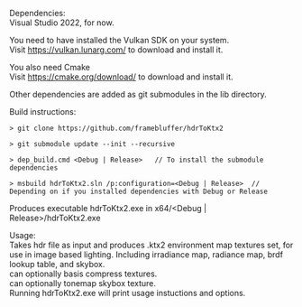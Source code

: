 Dependencies:  
Visual Studio 2022, for now.  
  
You need to have installed the Vulkan SDK on your system.  
Visit https://vulkan.lunarg.com/ to download and install it.  
  
You also need Cmake  
Visit https://cmake.org/download/ to download and install it.  
  
Other dependencies are added as git submodules in the lib directory.  
  
Build instructions:

```
> git clone https://github.com/framebluffer/hdrToKtx2

> git submodule update --init --recursive

> dep_build.cmd <Debug | Release>   // To install the submodule dependencies

> msbuild hdrToKtx2.sln /p:configuration=<Debug | Release>  // Depending on if you installed dependencies with Debug or Release
```

Produces executable hdrToKtx2.exe in x64/<Debug | Release>/hdrToKtx2.exe  

Usage:  
Takes hdr file as input and produces .ktx2 environment map textures set, for use in image based lighting. Including irradiance map, radiance map, brdf lookup table, and skybox.  
can optionally basis compress textures.  
can optionally tonemap skybox texture.  
Running hdrToKtx2.exe will print usage instuctions and options.  
